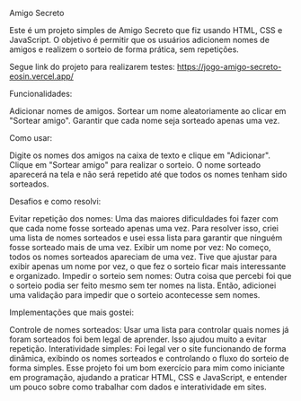 Amigo Secreto

Este é um projeto simples de Amigo Secreto que fiz usando HTML, CSS e JavaScript. O objetivo é permitir que os usuários adicionem nomes de amigos e realizem o sorteio de forma prática, sem repetições.

Segue link do projeto para realizarem testes: https://jogo-amigo-secreto-eosin.vercel.app/


Funcionalidades:

Adicionar nomes de amigos.
Sortear um nome aleatoriamente ao clicar em "Sortear amigo".
Garantir que cada nome seja sorteado apenas uma vez.

Como usar:

Digite os nomes dos amigos na caixa de texto e clique em "Adicionar".
Clique em "Sortear amigo" para realizar o sorteio.
O nome sorteado aparecerá na tela e não será repetido até que todos os nomes tenham sido sorteados.

Desafios e como resolvi:

Evitar repetição dos nomes: Uma das maiores dificuldades foi fazer com que cada nome fosse sorteado apenas uma vez. Para resolver isso, criei uma lista de nomes sorteados e usei essa lista para garantir que ninguém fosse sorteado mais de uma vez.
Exibir um nome por vez: No começo, todos os nomes sorteados apareciam de uma vez. Tive que ajustar para exibir apenas um nome por vez, o que fez o sorteio ficar mais interessante e organizado.
Impedir o sorteio sem nomes: Outra coisa que percebi foi que o sorteio podia ser feito mesmo sem ter nomes na lista. Então, adicionei uma validação para impedir que o sorteio acontecesse sem nomes.

Implementações que mais gostei:

Controle de nomes sorteados: Usar uma lista para controlar quais nomes já foram sorteados foi bem legal de aprender. Isso ajudou muito a evitar repetição.
Interatividade simples: Foi legal ver o site funcionando de forma dinâmica, exibindo os nomes sorteados e controlando o fluxo do sorteio de forma simples.
Esse projeto foi um bom exercício para mim como iniciante em programação, ajudando a praticar HTML, CSS e JavaScript, e entender um pouco sobre como trabalhar com dados e interatividade em sites.
